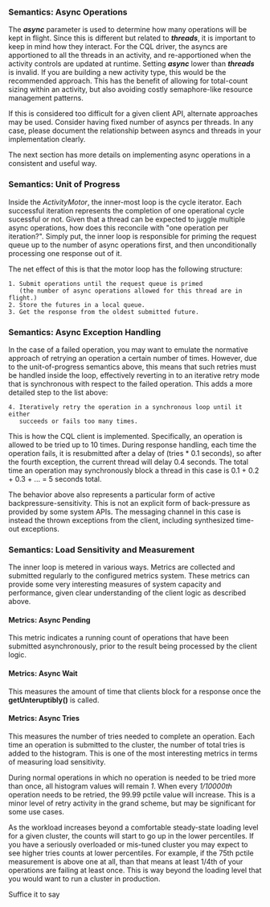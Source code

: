 ### Semantics: Async Operations

The ___async___ parameter is used to determine how many operations will be kept in flight. Since this is different but related to ___threads___, it is important to keep in mind how they interact.  For the CQL driver, the asyncs are apportioned to all the threads in an activity, and re-apportioned when the activity controls are updated at runtime. Setting ___async___ lower than ___threads___ is invalid. If you are building a new activity type, this would be the recommended approach. This has the benefit of allowing for total-count sizing within an activity, but also avoiding costly semaphore-like resource management patterns.

If this is considered too difficult for a given client API, alternate approaches may be used. Consider having fixed number of asyncs per threads. In any case, please document the relationship between asyncs and threads in your implementation clearly.

The next section has more details on implementing async operations in a consistent and useful way.

### Semantics: Unit of Progress

Inside the _ActivityMotor_, the inner-most loop is the cycle iterator. Each successful iteration represents the completion of one operational cycle sucessful or not. Given that a thread can be expected to juggle multiple async operations, how does this reconcile with "one operation per iteration?". Simply put, the inner loop is responsible for priming the request queue up to the number of async operations first, and then unconditionally processing one response out of it.

The net effect of this is that the motor loop has the following structure:
~~~
1. Submit operations until the request queue is primed
   (the number of async operations allowed for this thread are in flight.)
2. Store the futures in a local queue.
3. Get the response from the oldest submitted future.
~~~
### Semantics: Async Exception Handling

In the case of a failed operation, you may want to emulate the normative approach of retrying an operation a certain number of times. However, due to the unit-of-progress semantics above, this means that such retries must be handled inside the loop, effectively reverting in to an iterative retry mode that is synchronous with respect to the failed operation. This adds a more detailed step to the list above:
~~~
4. Iteratively retry the operation in a synchronous loop until it either
   succeeds or fails too many times.
~~~

This is how the CQL client is implemented. Specifically, an operation is allowed to be tried up to 10 times. During response handling, each time the operation fails, it is resubmitted after a delay of (tries * 0.1 seconds), so after the fourth exception, the current thread will delay 0.4 seconds. The total time an operation may synchronously block a thread in this case is 0.1 + 0.2 + 0.3 + ... = 5 seconds total.

The behavior above also represents a particular form of active backpressure-sensitivity. This is not an explicit form of back-pressure as provided by some system APIs. The messaging channel in this case is instead the thrown exceptions from the client, including synthesized time-out exceptions.

### Semantics: Load Sensitivity and Measurement

The inner loop is metered in various ways. Metrics are collected and submitted regularly to the configured metrics system. These metrics can provide some very interesting measures of system capacity and performance, given clear understanding of the client logic as described above.

#### Metrics: Async Pending

This metric indicates a running count of operations that have been submitted asynchronously, prior to the result being processed by the client logic.

#### Metrics: Async Wait

This measures the amount of time that clients block for a response once the __getUnteruptibly()__ is called.

#### Metrics: Async Tries

This measures the number of tries needed to complete an operation. Each time an operation is submitted to the cluster, the number of total tries is added to the histogram. This is one of the most interesting metrics in terms of measuring load sensitivity.

During normal operations in which no operation is needed to be tried more than once, all histogram values will remain _1_. When every _1/10000th_ operation needs to be retried, the 99.99 pctile value will increase. This is a minor level of retry activity in the grand scheme, but may be significant for some use cases.

As the workload increases beyond a comfortable steady-state loading level for a given cluster, the counts will start to go up in the lower percentiles. If you have a seriously overloaded or mis-tuned cluster you may expect to see higher tries counts at lower percentiles. For example, if the 75th pctile measurement is above one at all, than that means at least 1/4th of your operations are failing at least once. This is way beyond the loading level that you would want to run a cluster in production.

Suffice it to say

